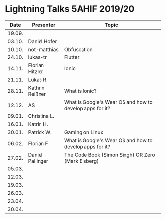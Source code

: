 # Lightning Talks 5AHIF 2019/20

|  Date  |    Presenter    |                          Topic                           |
| ------ | --------------- | -------------------------------------------------------- |
| 19.09. |                 |                                                          |
| 03.10. | Daniel Hofer    |                                                          |
| 10.10. | not-matthias    | Obfuscation                                              |
| 24.10. | lukas-tr        | Flutter                                                  |
| 14.11. | Florian Hitzler | Ionic                                                    |
| 21.11. | Lukas R.        |                                                          |
| 28.11. | Kathrin Reißner | What is Ionic?                                           |
| 12.12. | AS              | What is Google's Wear OS and how to develop apps for it? |
| 09.01. | Christina L.    |                                                          |
| 16.01. | Katrin H.       |                                                          |
| 30.01. | Patrick W.      | Gaming on Linux                                          |
| 06.02. | Florian F       | What is Google's Wear OS and how to develop apps for it? |
| 27.02. | Daniel Pallinger | The Code Book (Simon Singh) OR Zero (Mark Elsberg)      |
| 05.03. |                 |                                                          |
| 12.03. |                 |                                                          |
| 19.03. |                 |                                                          |
| 26.03. |                 |                                                          |
| 23.04. |                 |                                                          |
| 30.04. |                 |                                                          |
